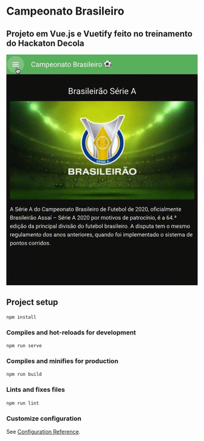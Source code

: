 # Campeonato Brasileiro

## Projeto em Vue.js e Vuetify feito no treinamento do Hackaton Decola

![gif](https://github.com/fernanda-pls/brasileirao-vue/raw/master/gif-brasileirao.gif)


## Project setup
```
npm install
```

### Compiles and hot-reloads for development
```
npm run serve
```

### Compiles and minifies for production
```
npm run build
```

### Lints and fixes files
```
npm run lint
```

### Customize configuration
See [Configuration Reference](https://cli.vuejs.org/config/).
